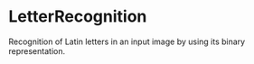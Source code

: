 # LetterRecognition

Recognition of Latin letters in an input image by using its binary representation.
